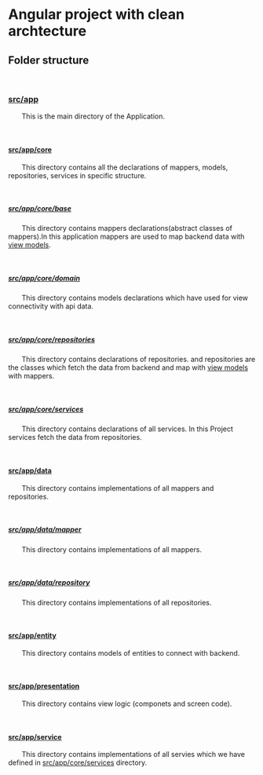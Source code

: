 # Angular project with clean archtecture

## Folder structure

&nbsp;&nbsp; 
### [src/app](/src/app)
&nbsp;&nbsp;&nbsp;&nbsp;&nbsp;&nbsp; This is the main directory of the Application.

&nbsp;&nbsp; 
#### [src/app/core](/src/app/core) 
&nbsp;&nbsp;&nbsp;&nbsp;&nbsp;&nbsp; This directory contains all the declarations of mappers, models, repositories, services in specific structure.

&nbsp;&nbsp; 
##### [src/app/core/base](/src/app/core/base) 
&nbsp;&nbsp;&nbsp;&nbsp;&nbsp;&nbsp; This directory contains mappers declarations(abstract classes of mappers).In this application mappers are used to map backend data with [view models](/src/app/core/domain).

&nbsp;&nbsp; 
##### [src/app/core/domain](/src/app/core/domain) 
&nbsp;&nbsp;&nbsp;&nbsp;&nbsp;&nbsp; This directory contains models declarations which have used for view connectivity with api data.

&nbsp;&nbsp; 
##### [src/app/core/repositories](/src/app/core/repositories) 
&nbsp;&nbsp;&nbsp;&nbsp;&nbsp;&nbsp; This directory contains declarations of repositories. and repositories are the classes which fetch the data from backend and map with [view models](/src/app/core/domain) with mappers.

&nbsp;&nbsp; 
##### [src/app/core/services](/src/app/core/services) 
&nbsp;&nbsp;&nbsp;&nbsp;&nbsp;&nbsp; This directory contains declarations of all services. In this Project services fetch the data from repositories.

&nbsp;&nbsp; 
#### [src/app/data](/src/app/data) 
&nbsp;&nbsp;&nbsp;&nbsp;&nbsp;&nbsp; This directory contains implementations of all mappers and repositories.

&nbsp;&nbsp; 
##### [src/app/data/mapper](/src/app/data/mapper) 
&nbsp;&nbsp;&nbsp;&nbsp;&nbsp;&nbsp; This directory contains implementations of all mappers.

&nbsp;&nbsp; 
##### [src/app/data/repository](/src/app/data/repository) 
&nbsp;&nbsp;&nbsp;&nbsp;&nbsp;&nbsp; This directory contains implementations of all repositories.

&nbsp;&nbsp; 
#### [src/app/entity](/src/app/entity) 
&nbsp;&nbsp;&nbsp;&nbsp;&nbsp;&nbsp; This directory contains models of entities to connect with backend.

&nbsp;&nbsp; 
#### [src/app/presentation](/src/app/presentation) 
&nbsp;&nbsp;&nbsp;&nbsp;&nbsp;&nbsp; This directory contains view logic (componets and screen code).

&nbsp;&nbsp; 
#### [src/app/service](/src/app/service) 
&nbsp;&nbsp;&nbsp;&nbsp;&nbsp;&nbsp; This directory contains implementations of all servies which we have defined in [src/app/core/services](/src/app/core/services) directory.

















